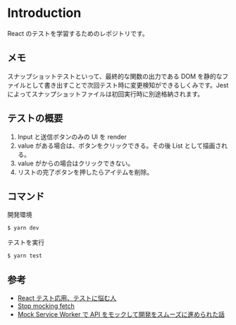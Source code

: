 # Introduction

React のテストを学習するためのレポジトリです。

## メモ

スナップショットテストといって、最終的な関数の出力である DOM を静的なファイルとして書き出すことで次回テスト時に変更検知ができるしくみです。Jest によってスナップショットファイルは初回実行時に別途格納されます。

## テストの概要

1. Input と送信ボタンのみの UI を render
2. value がある場合は、ボタンをクリックできる。その後 List として描画される。
3. value がからの場合はクリックできない。
4. リストの完了ボタンを押したらアイテムを削除。

## コマンド

開発環境

```bash
$ yarn dev
```

テストを実行

```bash
$ yarn test
```

## 参考

- [React テスト応用、テストに悩む人](https://zenn.dev/tkdn/books/react-testing-patterns/viewer/about-this-book)
- [Stop mocking fetch](https://kentcdodds.com/blog/stop-mocking-fetch)
- [Mock Service Worker で API をモックして開発をスムーズに進められた話](https://tech.classi.jp/entry/2022/03/30/120000)
